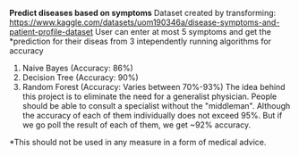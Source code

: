 **Predict diseases based on symptoms**
Dataset created by transforming: https://www.kaggle.com/datasets/uom190346a/disease-symptoms-and-patient-profile-dataset
User can enter at most 5 symptoms and get the *prediction for their diseas from 3 intependently running algorithms for accuracy
1. Naive Bayes (Accuracy: 86%)
2. Decision Tree (Accuracy: 90%)
3. Random Forest (Accuracy: Varies between 70%-93%)
The idea behind this project is to eliminate the need for a generalist physician. People should be able to consult a specialist without the "middleman". Although the accuracy of each of them individually does not exceed 95%. But if we go poll the result of each of them, we get ~92% accuracy.

*This should not be used in any measure in a form of medical advice.
